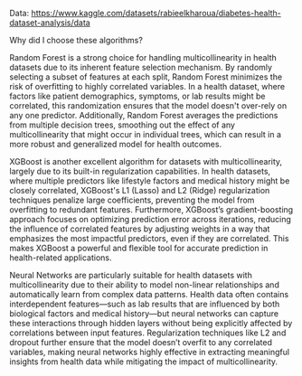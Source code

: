 Data: https://www.kaggle.com/datasets/rabieelkharoua/diabetes-health-dataset-analysis/data

Why did I choose these algorithms?

Random Forest is a strong choice for handling multicollinearity in health datasets due to its inherent feature selection mechanism. By randomly selecting a subset of features at each split, Random Forest minimizes the risk of overfitting to highly correlated variables. In a health dataset, where factors like patient demographics, symptoms, or lab results might be correlated, this randomization ensures that the model doesn't over-rely on any one predictor. Additionally, Random Forest averages the predictions from multiple decision trees, smoothing out the effect of any multicollinearity that might occur in individual trees, which can result in a more robust and generalized model for health outcomes.

XGBoost is another excellent algorithm for datasets with multicollinearity, largely due to its built-in regularization capabilities. In health datasets, where multiple predictors like lifestyle factors and medical history might be closely correlated, XGBoost's L1 (Lasso) and L2 (Ridge) regularization techniques penalize large coefficients, preventing the model from overfitting to redundant features. Furthermore, XGBoost’s gradient-boosting approach focuses on optimizing prediction error across iterations, reducing the influence of correlated features by adjusting weights in a way that emphasizes the most impactful predictors, even if they are correlated. This makes XGBoost a powerful and flexible tool for accurate prediction in health-related applications.

Neural Networks are particularly suitable for health datasets with multicollinearity due to their ability to model non-linear relationships and automatically learn from complex data patterns. Health data often contains interdependent features—such as lab results that are influenced by both biological factors and medical history—but neural networks can capture these interactions through hidden layers without being explicitly affected by correlations between input features. Regularization techniques like L2 and dropout further ensure that the model doesn’t overfit to any correlated variables, making neural networks highly effective in extracting meaningful insights from health data while mitigating the impact of multicollinearity.






